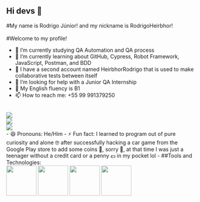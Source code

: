 ## Hi devs 👋

#My name is Rodrigo Júnior! and my nickname is RodrigoHeirbhor!
<br><br>
#Welcome to my profile!

- 🔭 I’m currently studying QA Automation and QA process
- 🌱 I’m currently learning about GitHub, Cypress, Robot Framework, JavaScript, Postman, and BDD
- 👯 I have a second account named HeirbhorRodrigo that is used to make collaborative tests between itself
- 🤔 I’m looking for help with a Junior QA Internship
- 💬 My English fluency is B1
- 📫 How to reach me: +55 99 991379250
  <br>
<div>
  <br>
     <a href="https://instagram.com/rodrigo.heirbhor" target="_blank"><img loading="lazy" src="https://img.shields.io/badge/-Instagram-%23E4405F?style=for-the-badge&logo=instagram&logoColor=white" target="_blank"></a>
  <br>
     <a href = "mailto:rodrigoheirbhor@gmail.com"><img loading="lazy" src="https://img.shields.io/badge/Gmail-D14836?style=for-the-badge&logo=gmail&logoColor=white" target="_blank"></a>
  <br>
    <a href="https://www.linkedin.com/in/rodrigoheirbhor" target="_blank"><img loading="lazy" src="https://img.shields.io/badge/-LinkedIn-%230077B5?style=for-the-badge&logo=linkedin&logoColor=white" target="_blank"></a>
</div>
- 😄 Pronouns: He/Him
- ⚡ Fun fact: I learned to program out of pure curiosity and alone 🤓 after successfully hacking a car game from the Google Play store to add some coins 👀, sorry 🥺, at that time I was just a teenager without a credit card or a penny 💵 in my pocket lol
- ##Tools and Technologies:
<br><img loading="lazy"
src="https://cdn.jsdelivr.net/gh/devicons/devicon@latest/icons/github/github-original-wordmark.svg" width="80" height="80"/>     <img src="https://cdn.jsdelivr.net/gh/devicons/devicon@latest/icons/cypressio/cypressio-original-wordmark.svg" width="80" height="80"/>     <img src="https://cdn.jsdelivr.net/gh/devicons/devicon@latest/icons/postman/postman-original.svg" width="80" height="80"/>     <img src="https://cdn.jsdelivr.net/gh/devicons/devicon@latest/icons/javascript/javascript-original.svg" width="80" height="80"/>
